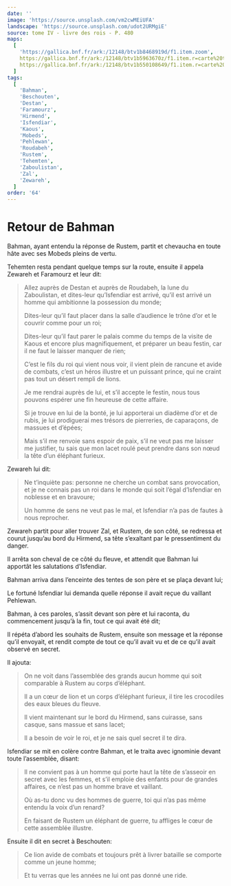 ```yaml
---
date: ''
image: 'https://source.unsplash.com/vm2cwMEiUFA'
landscape: 'https://source.unsplash.com/udot2URMgiE'
source: tome IV - livre des rois - P. 480
maps:
  [
    'https://gallica.bnf.fr/ark:/12148/btv1b8468919d/f1.item.zoom',
    https://gallica.bnf.fr/ark:/12148/btv1b5963670z/f1.item.r=carte%20touran.zoom,
    https://gallica.bnf.fr/ark:/12148/btv1b550108649/f1.item.r=carte%20touran.zoom,
  ]
tags:
  [
    'Bahman',
    'Beschouten',
    'Destan',
    'Faramourz',
    'Hirmend',
    'Isfendiar',
    'Kaous',
    'Mobeds',
    'Pehlewan',
    'Roudabeh',
    'Rustem',
    'Tehemten',
    'Zaboulistan',
    'Zal',
    'Zewareh',
  ]
order: '64'
---
```


# Retour de Bahman

Bahman, ayant entendu la réponse de Rustem, partit et chevaucha en toute hâte avec ses Mobeds pleins de vertu.

Tehemten resta pendant quelque temps sur la route, ensuite il appela Zewareh et Faramourz et leur dit:

> Allez auprès de Destan et auprès de Roudabeh, la lune du Zaboulistan, et dites-leur qu’Isfendiar est arrivé, qu’il est arrivé un homme qui ambitionne la possession du monde;
>
> Dites-leur qu’il faut placer dans la salle d’audience le trône d’or et le couvrir comme pour un roi;
>
> Dites-leur qu’il faut parer le palais comme du temps de la visite de Kaous et encore plus magnifiquement, et préparer un beau festin, car il ne faut le laisser manquer de rien;
>
> C’est le fils du roi qui vient nous voir, il vient plein de rancune et avide de combats, c’est un héros illustre et un puissant prince, qui ne craint pas tout un désert rempli de lions.
>
> Je me rendrai auprès de lui, et s’il accepte le festin, nous tous pouvons espérer une fin heureuse de cette affaire.
>
> Si je trouve en lui de la bonté, je lui apporterai un diadème d’or et de rubis, je lui prodiguerai mes trésors de pierreries, de caparaçons, de massues et d’épées;
>
> Mais s’il me renvoie sans espoir de paix, s’il ne veut pas me laisser me justifier, tu sais que mon lacet roulé peut prendre dans son nœud la tête d’un éléphant furieux.

Zewareh lui dit:

> Ne t’inquiète pas: personne ne cherche un combat sans provocation, et je ne connais pas un roi dans le monde qui soit l’égal d’Isfendiar en noblesse et en bravoure;
>
> Un homme de sens ne veut pas le mal, et Isfendiar n’a pas de fautes à nous reprocher.

Zewareh partit pour aller trouver Zal, et Rustem, de son côté, se redressa et courut jusqu’au bord du Hirmend, sa tête s’exaltant par le pressentiment du danger.

Il arrêta son cheval de ce côté du fleuve, et attendit que Bahman lui apportât les salutations d’Isfendiar.

Bahman arriva dans l’enceinte des tentes de son père et se plaça devant lui;

Le fortuné Isfendiar lui demanda quelle réponse il avait reçue du vaillant Pehlewan.

Bahman, à ces paroles, s’assit devant son père et lui raconta, du commencement jusqu’à la fin, tout ce qui avait été dit;

Il répéta d’abord les souhaits de Rustem, ensuite son message et la réponse qu’il envoyait, et rendit compte de tout ce qu’il avait vu et de ce qu’il avait observé en secret.

Il ajouta:

> On ne voit dans l’assemblée des grands aucun homme qui soit comparable à Rustem au corps d’éléphant.
>
> Il a un cœur de lion et un corps d’éléphant furieux, il tire les crocodiles des eaux bleues du fleuve.
>
> Il vient maintenant sur le bord du Hirmend, sans cuirasse, sans casque, sans massue et sans lacet;
>
> Il a besoin de voir le roi, et je ne sais quel secret il te dira.

Isfendiar se mit en colère contre Bahman, et le traita avec ignominie devant toute l’assemblée, disant:

> Il ne convient pas à un homme qui porte haut la tête de s’asseoir en secret avec les femmes, et s’il emploie des enfants pour de grandes affaires, ce n’est pas un homme brave et vaillant.
>
> Où as-tu donc vu des hommes de guerre, toi qui n’as pas même entendu la voix d’un renard?
>
> En faisant de Rustem un éléphant de guerre, tu affliges le cœur de cette assemblée illustre.

Ensuite il dit en secret à Beschouten:

> Ce lion avide de combats et toujours prêt à livrer bataille se comporte comme un jeune homme;
>
> Et tu verras que les années ne lui ont pas donné une ride.
